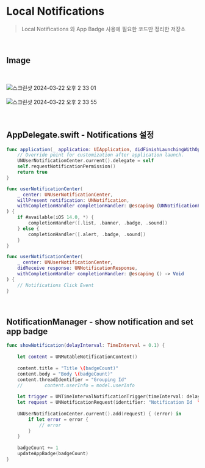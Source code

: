 # Local Notifications
> Local Notifications 와 App Badge 사용에 필요한 코드만 정리한 저장소

<br>

## Image
<br>

![스크린샷 2024-03-22 오후 2 33 01](https://github.com/hgkim2024/LocalNotifications/assets/163487894/26339b36-22a7-4658-b3eb-c2080139e097)
<br>
<br>
![스크린샷 2024-03-22 오후 2 33 55](https://github.com/hgkim2024/LocalNotifications/assets/163487894/09e7b8da-0376-4541-b01f-5b23fc8fe2dd)

<br>

## AppDelegate.swift - Notifications 설정
```swift
func application(_ application: UIApplication, didFinishLaunchingWithOptions launchOptions: [UIApplication.LaunchOptionsKey: Any]?) -> Bool {
    // Override point for customization after application launch.
    UNUserNotificationCenter.current().delegate = self
    self.requestNotificationPermission()
    return true
}

func userNotificationCenter(
    _ center: UNUserNotificationCenter,
    willPresent notification: UNNotification,
    withCompletionHandler completionHandler: @escaping (UNNotificationPresentationOptions) -> Void
) {
    if #available(iOS 14.0, *) {
        completionHandler([.list, .banner, .badge, .sound])
    } else {
        completionHandler([.alert, .badge, .sound])
    }
}

func userNotificationCenter(
    _ center: UNUserNotificationCenter,
    didReceive response: UNNotificationResponse,
    withCompletionHandler completionHandler: @escaping () -> Void
) {
    // Notifications Click Event
}
```

<br>

## NotificationManager - show notification and set app badge
```swift
func showNotification(delayInterval: TimeInterval = 0.1) {
    
    let content = UNMutableNotificationContent()
    
    content.title = "Title \(badgeCount)"
    content.body = "Body \(badgeCount)"
    content.threadIdentifier = "Grouping Id"
    //        content.userInfo = model.userInfo
    
    let trigger = UNTimeIntervalNotificationTrigger(timeInterval: delayInterval, repeats: false)
    let request = UNNotificationRequest(identifier: "Notification Id  \(badgeCount)", content: content, trigger: trigger)
    
    UNUserNotificationCenter.current().add(request) { (error) in
        if let error = error {
            // error
        }
    }
    
    badgeCount += 1
    updateAppBadge(badgeCount)
}
```
